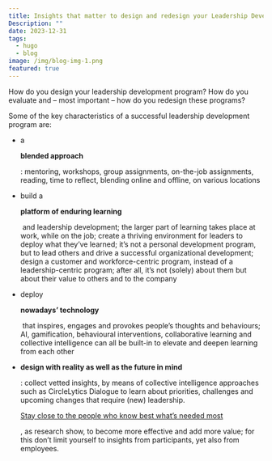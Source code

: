 ```yaml
---
title: Insights that matter to design and redesign your Leadership Development Program
Description: ""
date: 2023-12-31
tags:
  - hugo
  - blog
image: /img/blog-img-1.png
featured: true
---
```

How do you design your leadership development program? How do you evaluate and – most important – how do you redesign these programs?

Some of the key characteristics of a successful leadership development program are:

* a 

  **blended approach**

  : mentoring, workshops, group assignments, on-the-job assignments, reading, time to reflect, blending online and offline, on various locations
* build a 

  **platform of enduring learning**

   and leadership development; the larger part of learning takes place at work, while on the job; create a thriving environment for leaders to deploy what they’ve learned; it’s not a personal development program, but to lead others and drive a successful organizational development; design a customer and workforce-centric program, instead of a leadership-centric program; after all, it’s not (solely) about them but about their value to others and to the company
* deploy 

  **nowadays’ technology**

   that inspires, engages and provokes people’s thoughts and behaviours; AI, gamification, behavioural interventions, collaborative learning and collective intelligence can all be built-in to elevate and deepen learning from each other
* **design with reality as well as the future in mind**

  : collect vetted insights, by means of collective intelligence approaches such as CircleLytics Dialogue to learn about priorities, challenges and upcoming changes that require (new) leadership. 

  [Stay close to the people who know best what’s needed most](https://www.linkedin.com/feed/update/urn:li:activity:7151262609755807744/)

  , as research show, to become more effective and add more value; for this don’t limit yourself to insights from participants, yet also from employees.
